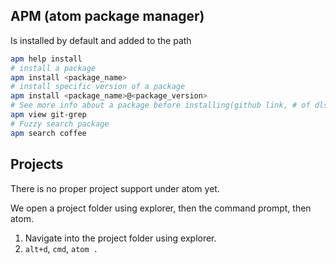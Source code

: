 ## APM (atom package manager)
Is installed by default and added to the path
```bash
apm help install
# install a package
apm install <package_name>
# install specific version of a package
apm install <package_name>@<package_version>
# See more info about a package before installing(github link, # of dls)
apm view git-grep
# Fuzzy search package
apm search coffee
```

## Projects

There is no proper project support under atom yet.

We open a project folder using explorer, then the command prompt, then atom.

1. Navigate into the project folder using explorer.
2. `alt+d`, `cmd`, `atom .`
